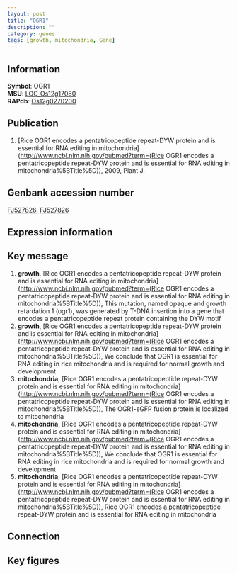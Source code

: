 ```yaml
---
layout: post
title: "OGR1"
description: ""
category: genes
tags: [growth, mitochondria, Gene]
---
```


## Information
__Symbol__: OGR1  
__MSU__: [LOC_Os12g17080](http://rice.plantbiology.msu.edu/cgi-bin/ORF_infopage.cgi?orf=LOC_Os12g17080)  
__RAPdb__: [Os12g0270200](http://rapdb.dna.affrc.go.jp/viewer/gbrowse_details/irgsp1?name=Os12g0270200)  

## Publication
1. [Rice OGR1 encodes a pentatricopeptide repeat-DYW protein and is essential for RNA editing in mitochondria](http://www.ncbi.nlm.nih.gov/pubmed?term=(Rice OGR1 encodes a pentatricopeptide repeat-DYW protein and is essential for RNA editing in mitochondria%5BTitle%5D)), 2009, Plant J.

## Genbank accession number
[FJ527826](http://www.ncbi.nlm.nih.gov/nuccore/FJ527826), [FJ527826](http://www.ncbi.nlm.nih.gov/nuccore/FJ527826)

## Expression information

## Key message
1. __growth__, [Rice OGR1 encodes a pentatricopeptide repeat-DYW protein and is essential for RNA editing in mitochondria](http://www.ncbi.nlm.nih.gov/pubmed?term=(Rice OGR1 encodes a pentatricopeptide repeat-DYW protein and is essential for RNA editing in mitochondria%5BTitle%5D)),  This mutation, named opaque and growth retardation 1 (ogr1), was generated by T-DNA insertion into a gene that encodes a pentatricopeptide repeat protein containing the DYW motif
2. __growth__, [Rice OGR1 encodes a pentatricopeptide repeat-DYW protein and is essential for RNA editing in mitochondria](http://www.ncbi.nlm.nih.gov/pubmed?term=(Rice OGR1 encodes a pentatricopeptide repeat-DYW protein and is essential for RNA editing in mitochondria%5BTitle%5D)),  We conclude that OGR1 is essential for RNA editing in rice mitochondria and is required for normal growth and development
3. __mitochondria__, [Rice OGR1 encodes a pentatricopeptide repeat-DYW protein and is essential for RNA editing in mitochondria](http://www.ncbi.nlm.nih.gov/pubmed?term=(Rice OGR1 encodes a pentatricopeptide repeat-DYW protein and is essential for RNA editing in mitochondria%5BTitle%5D)),  The OGR1-sGFP fusion protein is localized to mitochondria
4. __mitochondria__, [Rice OGR1 encodes a pentatricopeptide repeat-DYW protein and is essential for RNA editing in mitochondria](http://www.ncbi.nlm.nih.gov/pubmed?term=(Rice OGR1 encodes a pentatricopeptide repeat-DYW protein and is essential for RNA editing in mitochondria%5BTitle%5D)),  We conclude that OGR1 is essential for RNA editing in rice mitochondria and is required for normal growth and development
5. __mitochondria__, [Rice OGR1 encodes a pentatricopeptide repeat-DYW protein and is essential for RNA editing in mitochondria](http://www.ncbi.nlm.nih.gov/pubmed?term=(Rice OGR1 encodes a pentatricopeptide repeat-DYW protein and is essential for RNA editing in mitochondria%5BTitle%5D)), Rice OGR1 encodes a pentatricopeptide repeat-DYW protein and is essential for RNA editing in mitochondria

## Connection

## Key figures


